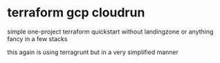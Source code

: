 # terraform gcp cloudrun

simple one-project terraform quickstart without landingzone or anything fancy in a few stacks

this again is using terragrunt but in a very simplified manner
